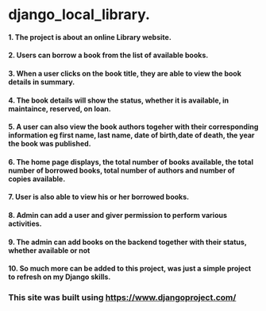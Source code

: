 #   django_local_library.
#### 1. The project is about an online Library website.
#### 2. Users can borrow a book from the list of available books.
#### 3. When a user clicks on the book title, they are able to view the book details in summary.
#### 4. The book details will show the status, whether it is available, in maintaince, reserved, on loan.
#### 5. A user can also view the book authors togeher with their corresponding information eg first name, last name, date of birth,date of death, the year the book was published.
#### 6. The home page displays, the total number of books available, the total number of borrowed books, total number of authors and number of copies available. 
#### 7. User is also able to view his or her borrowed books.
#### 8. Admin can add a user and giver permission to perform various activities.
#### 9. The admin can add books on the backend together with their status, whether available or not
#### 10. So much more can be added to this project, was just a simple project to refresh on my Django skills.

### This site was built using https://www.djangoproject.com/
